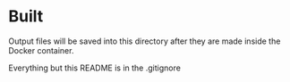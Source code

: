 
# Built

Output files will be saved into this directory after they are made inside the Docker container.

Everything but this README is in the .gitignore

